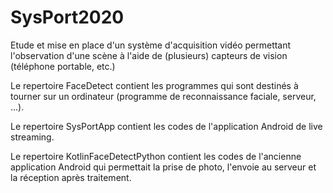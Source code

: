 # SysPort2020
Etude et mise en place d'un système d'acquisition vidéo permettant l'observation d'une scène à l'aide de (plusieurs) capteurs de vision (téléphone portable, etc.)

Le repertoire FaceDetect contient les programmes qui sont destinés à tourner sur un ordinateur (programme de reconnaissance faciale, serveur, ...).

Le repertoire SysPortApp contient les codes de l'application Android de live streaming.

Le repertoire KotlinFaceDetectPython contient les codes de l'ancienne application Android qui permettait la prise de photo, l'envoie au serveur et la réception après traitement.
